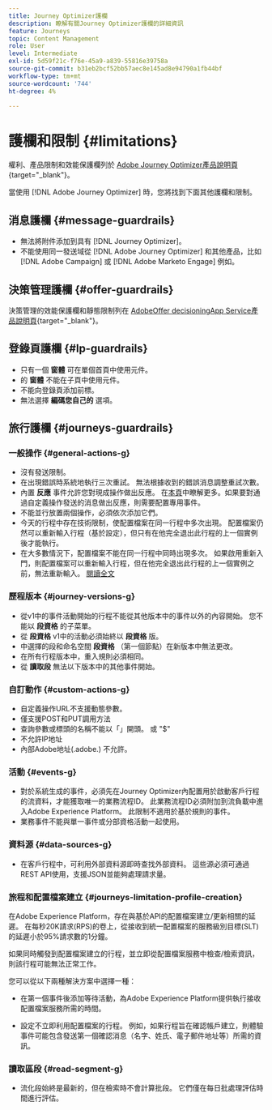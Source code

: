 ```yaml
---
title: Journey Optimizer護欄
description: 瞭解有關Journey Optimizer護欄的詳細資訊
feature: Journeys
topic: Content Management
role: User
level: Intermediate
exl-id: 5d59f21c-f76e-45a9-a839-55816e39758a
source-git-commit: b31eb2bcf52bb57aec8e145ad8e94790a1fb44bf
workflow-type: tm+mt
source-wordcount: '744'
ht-degree: 4%

---
```


# 護欄和限制 {#limitations}

權利、產品限制和效能保護欄列於 [Adobe Journey Optimizer產品說明頁](https://helpx.adobe.com/tw/legal/product-descriptions/adobe-journey-optimizer.html){target=&quot;_blank&quot;}。

當使用 [!DNL Adobe Journey Optimizer] 時，您將找到下面其他護欄和限制。

## 消息護欄 {#message-guardrails}

* 無法將附件添加到具有 [!DNL Journey Optimizer]。
* 不能使用同一發送域從 [!DNL Adobe Journey Optimizer] 和其他產品，比如 [!DNL Adobe Campaign] 或 [!DNL Adobe Marketo Engage] 例如。


## 決策管理護欄 {#offer-guardrails}

決策管理的效能保護欄和靜態限制列在 [AdobeOffer decisioningApp Service產品說明頁](https://helpx.adobe.com/legal/product-descriptions/offer-decisioning-app-service.html){target=&quot;_blank&quot;}。


## 登錄頁護欄 {#lp-guardrails}

* 只有一個 **窗體** 可在單個首頁中使用元件。
* 的 **窗體** 不能在子頁中使用元件。
* 不能向登錄頁添加前標。
* 無法選擇 **編碼您自己的** 選項。

## 旅行護欄 {#journeys-guardrails}

### 一般操作 {#general-actions-g}

* 沒有發送限制。
* 在出現錯誤時系統地執行三次重試。 無法根據收到的錯誤消息調整重試次數。
* 內置 **反應** 事件允許您對現成操作做出反應。 在[本頁](../building-journeys/reaction-events.md)中瞭解更多。如果要對通過自定義操作發送的消息做出反應，則需要配置專用事件。
* 不能並行放置兩個操作，必須依次添加它們。
* 今天的行程中存在技術限制，使配置檔案在同一行程中多次出現。 配置檔案仍然可以重新輸入行程（基於設定），但只有在他完全退出此行程的上一個實例後才能執行。
* 在大多數情況下，配置檔案不能在同一行程中同時出現多次。 如果啟用重新入門，則配置檔案可以重新輸入行程，但在他完全退出此行程的上一個實例之前，無法重新輸入。 [閱讀全文](../building-journeys/journey-end.md)

### 歷程版本 {#journey-versions-g}

* 從v1中的事件活動開始的行程不能從其他版本中的事件以外的內容開始。 您不能以 **段資格** 的子菜單。
* 從 **段資格** v1中的活動必須始終以 **段資格** 版。
* 中選擇的段和命名空間 **段資格** （第一個節點）在新版本中無法更改。
* 在所有行程版本中，重入規則必須相同。
* 從 **讀取段** 無法以下版本中的其他事件開始。

### 自訂動作 {#custom-actions-g}

* 自定義操作URL不支援動態參數。
* 僅支援POST和PUT調用方法
* 查詢參數或標頭的名稱不能以「」開頭。 或 &quot;$&quot;
* 不允許IP地址
* 內部Adobe地址(.adobe.) 不允許。

### 活動 {#events-g}

* 對於系統生成的事件，必須先在Journey Optimizer內配置用於啟動客戶行程的流資料，才能獲取唯一的業務流程ID。 此業務流程ID必須附加到流負載中進入Adobe Experience Platform。 此限制不適用於基於規則的事件。
* 業務事件不能與單一事件或分部資格活動一起使用。

### 資料源 {#data-sources-g}

* 在客戶行程中，可利用外部資料源即時查找外部資料。 這些源必須可通過REST API使用，支援JSON並能夠處理請求量。

### 旅程和配置檔案建立 {#journeys-limitation-profile-creation}

在Adobe Experience Platform，存在與基於API的配置檔案建立/更新相關的延遲。 在每秒20K請求(RPS)的卷上，從接收到統一配置檔案的服務級別目標(SLT)的延遲小於95%請求數的1分鐘。

如果同時觸發到配置檔案建立的行程，並立即從配置檔案服務中檢查/檢索資訊，則該行程可能無法正常工作。

您可以從以下兩種解決方案中選擇一種：

* 在第一個事件後添加等待活動，為Adobe Experience Platform提供執行接收配置檔案服務所需的時間。

* 設定不立即利用配置檔案的行程。 例如，如果行程旨在確認帳戶建立，則體驗事件可能包含發送第一個確認消息（名字、姓氏、電子郵件地址等）所需的資訊。

### 讀取區段 {#read-segment-g}

* 流化段始終是最新的，但在檢索時不會計算批段。 它們僅在每日批處理評估時間進行評估。
